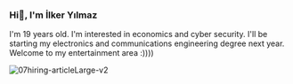 ### Hi👋, I'm İlker Yılmaz
I'm 19 years old. I'm interested in economics and cyber security. I'll be starting my electronics and communications engineering degree next year. Welcome to my entertainment area :))))



![07hiring-articleLarge-v2](https://user-images.githubusercontent.com/124044359/230730438-06da6a17-4e2f-4f64-80ad-173f57d6e686.gif)



